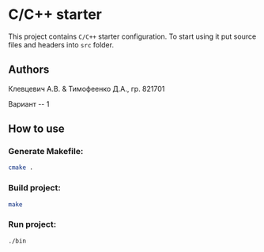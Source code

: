 # C/C++ starter

This project contains `C/C++` starter configuration.
To start using it put source files and headers into `src` folder.

## Authors
Клевцевич А.В. & Тимофеенко Д.А., гр. 821701

Вариант -- 1

## How to use

### Generate Makefile:
```bash
cmake .
```
### Build project:
```bash
make
```

### Run project:
```bash
./bin
```
